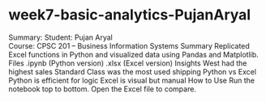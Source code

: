 # week7-basic-analytics-PujanAryal
Summary: Student: Pujan Aryal  
Course: CPSC 201 – Business Information Systems
Summary
Replicated Excel functions in Python and visualized data using Pandas and Matplotlib.
Files
.ipynb (Python version)
.xlsx (Excel version)
 Insights
West had the highest sales
Standard Class was the most used shipping
Python vs Excel
Python is efficient for logic
Excel is visual but manual
How to Use
Run the notebook top to bottom. Open the Excel file to compare.
